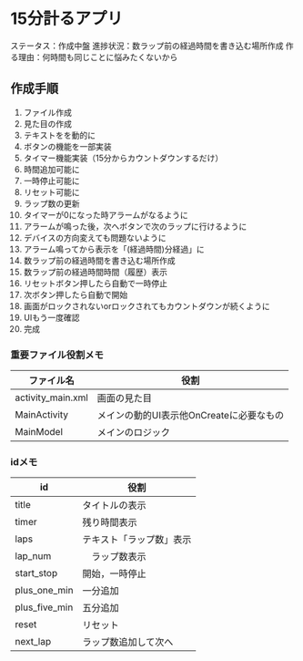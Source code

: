 # 15分計るアプリ

ステータス：作成中盤
進捗状況：数ラップ前の経過時間を書き込む場所作成
作る理由：何時間も同じことに悩みたくないから  

## 作成手順

1. ファイル作成
2. 見た目の作成
3. テキストをを動的に
4. ボタンの機能を一部実装
5. タイマー機能実装（15分からカウントダウンするだけ）
6. 時間追加可能に
7. 一時停止可能に
8. リセット可能に
9. ラップ数の更新
10. タイマーが0になった時アラームがなるように
11. アラームが鳴った後，次へボタンで次のラップに行けるように
12. デバイスの方向変えても問題ないように
13. アラーム鳴ってから表示を「(経過時間)分経過」に
14. 数ラップ前の経過時間を書き込む場所作成
15. 数ラップ前の経過時間時間（履歴）表示
16. リセットボタン押したら自動で一時停止
17. 次ボタン押したら自動で開始
18. 画面がロックされないorロックされてもカウントダウンが続くように
19. UIもう一度確認
20. 完成

### 重要ファイル役割メモ
|  ファイル名  |  役割  |
| ---- | ---- |
|  activity_main.xml  |  画面の見た目  |
|  MainActivity  |  メインの動的UI表示他OnCreateに必要なもの  |
|  MainModel  |  メインのロジック  |

### idメモ
|  id  |  役割  |
| ---- | ---- |
|  title  |  タイトルの表示  |
|  timer  |  残り時間表示  |
|  laps  |  テキスト「ラップ数」表示  |
|  lap_num  | 　ラップ数表示  |
|  start_stop  |  開始，一時停止  |
|  plus_one_min  |  一分追加  |
|  plus_five_min  |  五分追加  |
|  reset  |  リセット  |
|  next_lap  |  ラップ数追加して次へ  |